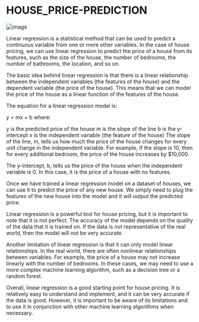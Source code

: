 # HOUSE_PRICE-PREDICTION

![image](https://github.com/wahid-irfan/HOUSE_PRICE-PREDICTION/assets/139098947/915af8d2-5d69-4601-b73c-b518f6981fe2)










Linear regression is a statistical method that can be used to predict a continuous variable from one or more other variables. In the case of house pricing, we can use linear regression to predict the price of a house from its features, such as the size of the house, the number of bedrooms, the number of bathrooms, the location, and so on.

The basic idea behind linear regression is that there is a linear relationship between the independent variables (the features of the house) and the dependent variable (the price of the house). This means that we can model the price of the house as a linear function of the features of the house.

The equation for a linear regression model is:

y = mx + b
where:

y is the predicted price of the house
m is the slope of the line
b is the y-intercept
x is the independent variable (the feature of the house)
The slope of the line, m, tells us how much the price of the house changes for every unit change in the independent variable. For example, if the slope is 10, then for every additional bedroom, the price of the house increases by $10,000.

The y-intercept, b, tells us the price of the house when the independent variable is 0. In this case, it is the price of a house with no features.

Once we have trained a linear regression model on a dataset of houses, we can use it to predict the price of any new house. We simply need to plug the features of the new house into the model and it will output the predicted price.

Linear regression is a powerful tool for house pricing, but it is important to note that it is not perfect. The accuracy of the model depends on the quality of the data that it is trained on. If the data is not representative of the real world, then the model will not be very accurate.

Another limitation of linear regression is that it can only model linear relationships. In the real world, there are often nonlinear relationships between variables. For example, the price of a house may not increase linearly with the number of bedrooms. In these cases, we may need to use a more complex machine learning algorithm, such as a decision tree or a random forest.

Overall, linear regression is a good starting point for house pricing. It is relatively easy to understand and implement, and it can be very accurate if the data is good. However, it is important to be aware of its limitations and to use it in conjunction with other machine learning algorithms when necessary.
